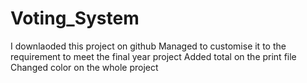 # Voting_System
I downlaoded this project on github
Managed to customise it to the requirement to meet the final year project
Added total on the print file
Changed color on the whole project
